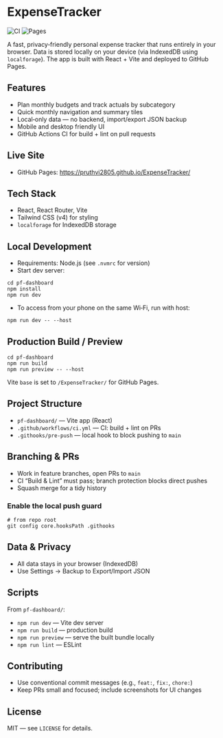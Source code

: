 # ExpenseTracker

![CI](https://github.com/pruthvi2805/ExpenseTracker/actions/workflows/ci.yml/badge.svg?branch=main)
![Pages](https://img.shields.io/badge/Pages-Live-blue)

A fast, privacy‑friendly personal expense tracker that runs entirely in your browser. Data is stored locally on your device (via IndexedDB using `localforage`). The app is built with React + Vite and deployed to GitHub Pages.

## Features

- Plan monthly budgets and track actuals by subcategory
- Quick monthly navigation and summary tiles
- Local‑only data — no backend, import/export JSON backup
- Mobile and desktop friendly UI
- GitHub Actions CI for build + lint on pull requests

## Live Site

- GitHub Pages: https://pruthvi2805.github.io/ExpenseTracker/

## Tech Stack

- React, React Router, Vite
- Tailwind CSS (v4) for styling
- `localforage` for IndexedDB storage

## Local Development

- Requirements: Node.js (see `.nvmrc` for version)
- Start dev server:

```
cd pf-dashboard
npm install
npm run dev
```

- To access from your phone on the same Wi‑Fi, run with host:

```
npm run dev -- --host
```

## Production Build / Preview

```
cd pf-dashboard
npm run build
npm run preview -- --host
```

Vite `base` is set to `/ExpenseTracker/` for GitHub Pages.

## Project Structure

- `pf-dashboard/` — Vite app (React)
- `.github/workflows/ci.yml` — CI: build + lint on PRs
- `.githooks/pre-push` — local hook to block pushing to `main`

## Branching & PRs

- Work in feature branches, open PRs to `main`
- CI “Build & Lint” must pass; branch protection blocks direct pushes
- Squash merge for a tidy history

### Enable the local push guard

```
# from repo root
git config core.hooksPath .githooks
```

## Data & Privacy

- All data stays in your browser (IndexedDB)
- Use Settings → Backup to Export/Import JSON

## Scripts

From `pf-dashboard/`:

- `npm run dev` — Vite dev server
- `npm run build` — production build
- `npm run preview` — serve the built bundle locally
- `npm run lint` — ESLint

## Contributing

- Use conventional commit messages (e.g., `feat:`, `fix:`, `chore:`)
- Keep PRs small and focused; include screenshots for UI changes

## License

MIT — see `LICENSE` for details.
